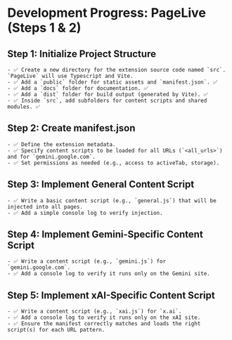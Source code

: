 # Development Progress: PageLive (Steps 1 & 2)

## Step 1: Initialize Project Structure

    - ✅ Create a new directory for the extension source code named `src`. `PageLive` will use Typescript and Vite.
    - ✅ Add a `public` folder for static assets and `manifest.json`. ✅
    - ✅ Add a `docs` folder for documentation. ✅
    - ✅ Add a `dist` folder for build output (generated by Vite). ✅
    - ✅ Inside `src`, add subfolders for content scripts and shared modules. ✅

## Step 2: Create manifest.json

    - ✅ Define the extension metadata.
    - ✅ Specify content scripts to be loaded for all URLs (`<all_urls>`) and for `gemini.google.com`.
    - ✅ Set permissions as needed (e.g., access to activeTab, storage).

## Step 3: Implement General Content Script

    - ✅ Write a basic content script (e.g., `general.js`) that will be injected into all pages. 
    - ✅ Add a simple console log to verify injection.

## Step 4: Implement Gemini-Specific Content Script

    - ✅ Write a content script (e.g., `gemini.js`) for `gemini.google.com`.
    - ✅ Add a console log to verify it runs only on the Gemini site.

## Step 5: Implement xAI-Specific Content Script

    - ✅ Write a content script (e.g., `xai.js`) for `x.ai`. 
    - ✅ Add a console log to verify it runs only on the xAI site. 
    - ✅ Ensure the manifest correctly matches and loads the right script(s) for each URL pattern.
